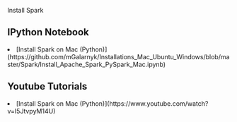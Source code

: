 Install Spark


## IPython Notebook

  <li>[Install Spark on Mac (Python)](https://github.com/mGalarnyk/Installations_Mac_Ubuntu_Windows/blob/master/Spark/Install_Apache_Spark_PySpark_Mac.ipynb)</li>

## Youtube Tutorials
<li>[Install Spark on Mac (Python)](https://www.youtube.com/watch?v=I5JtvpyM14U)</li>
